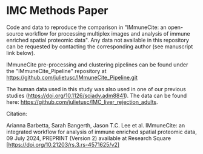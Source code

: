# IMC Methods Paper

Code and data to reproduce the comparison in "IMmuneCite: an open-source workflow for processing multiplex images and analysis of immune enriched spatial proteomic data". Any data not available in this repository can be requested by contacting the corresponding author (see manuscript link below).

IMmuneCite pre-processing and clustering pipelines can be found under the "IMmuneCite_Pipeline" repository at https://github.com/julietusc/IMmuneCite_Pipeline.git

The human data used in this study was also used in one of our previous studies (https://doi.org/10.1126/sciadv.adm8841). The data can be found here: https://github.com/julietusc/IMC_liver_rejection_adults.

Citation:

Arianna Barbetta, Sarah Bangerth, Jason T.C. Lee et al. IMmuneCite: an integrated workflow for analysis of immune enriched spatial proteomic data, 09 July 2024, PREPRINT (Version 2) available at Research Square [https://doi.org/10.21203/rs.3.rs-4571625/v2]
